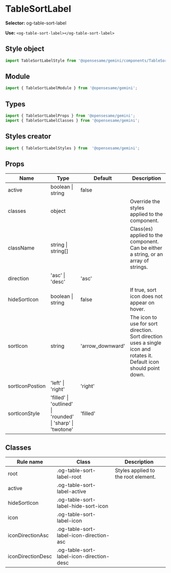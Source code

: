 # TableSortLabel

**Selector:**
og-table-sort-label

**Use:**
`<og-table-sort-label></og-table-sort-label>`

## Style object
```javascript
import TableSortLabelStyle from '@opensesame/gemini/components/TableSortLabel';
```

## Module
```javascript
import { TableSortLabelModule } from '@opensesame/gemini';
```

## Types
```javascript
import { TableSortLabelProps } from '@opensesame/gemini';
import { TableSortLabelClasses } from '@opensesame/gemini';
```

## Styles creator
```javascript
import { TableSortLabelStyles } from  '@opensesame/gemini';
```

## Props
Name | Type | Default | Description
---- | ---- | ------- | -----------
active | boolean &#124; string | false |
classes | object | | Override the styles applied to the component.
className | string &#124; string[] | | Class(es) applied to the component. Can be either a string, or an array of strings.
direction | 'asc' &#124; 'desc' | 'asc' |
hideSortIcon | boolean &#124; string | false | If true, sort icon does not appear on hover.
sortIcon | string | 'arrow_downward' | The icon to use for sort direction. Sort direction uses a single icon and rotates it. Default icon should point down.
sortIconPostion | 'left' &#124; 'right' | 'right'
sortIconStyle | 'filled' &#124; 'outlined' &#124; 'rounded' &#124; 'sharp' &#124; 'twotone' | 'filled'

## Classes
Rule name | Class | Description
--------- | ----- | -----------
root | .og-table-sort-label-root | Styles applied to the root element.
active | .og-table-sort-label-active |
hideSortIcon | .og-table-sort-label-hide-sort-icon |
icon | .og-table-sort-label-icon |
iconDirectionAsc | .og-table-sort-label-icon-direction-asc |
iconDirectionDesc | .og-table-sort-label-icon-direction-desc |
